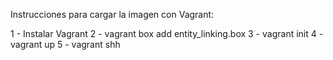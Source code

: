 Instrucciones para cargar la imagen con Vagrant:

1 - Instalar Vagrant
2 - vagrant box add entity_linking.box
3 - vagrant init 
4 - vagrant up
5 - vagrant shh
